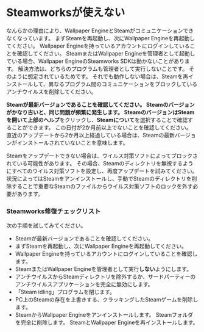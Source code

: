 # Steamworksが使えない

なんらかの理由により、Wallpaper EngineとSteamがコミュニケーションできなくなっています。 まずSteamを再起動し、次にWallpaper Engineを再起動してください。 Wallpaper Engineを持っているアカウントにログインしていることを確認してください。 SteamまたはWallpaper Engineを管理者として起動している場合、Wallpaper EngineのSteamworks SDKは動かないことがあります。 解決方法は、どちらのプログラムも管理者として実行しないことです。 そのように想定されているためです。 それでも動作しない場合は、Steamを再インストールして、異なるプログラム間のコミュニケーションをブロックしているアンチウイルスを削除してください。

**Steamが最新バージョンであることを確認してください。 **Steamのバージョンがかなり古いと、同じ問題が頻繁に発生します。 SteamのバージョンはSteamを開いて上部の**ヘルプ**をクリックし、**Steamについて**を選択することで確認することができます。 この日付が2か月前以上でないことを確認してください。 直近のアップデートから2か月以上経過している場合は、Steamの最新バージョンがインストールされていないことを意味します。

Steamをアップデートできない場合は、ウイルス対策ソフトによってブロックされている可能性があります。 その場合、Steamのディレクトリを無視するようにすべてのウイルス対策ソフトを設定し、再度アップデートを試みてください。 状況によってはSteamをアンインストールし、手動でSteamのディレクトリを削除することで重要なSteamのファイルからウイルス対策ソフトのロックを外す必要があります。

### Steamworks修復チェックリスト

次の手順を試してみてください。

* Steamが最新バージョンであることを確認してください。
* まずSteamを再起動し、次にWallpaper Engineを再起動してください。
* Wallpaper Engineを持っているアカウントにログインしていることを確認します。
* SteamまたはWallpaper Engineを管理者として実行**しない**ようにします。
* アンチウイルスからSteamディレクトリを除外するか、サードパーティーのアンチウイルスアプリケーションを完全に無効にします。
* 「Steam idling」プログラムを閉じます。
* PC上のSteamの存在を上書きする、クラッキングしたSteamゲームを削除します。
* SteamからWallpaper Engineをアンインストールします。 Steamフォルダを完全に削除します。 SteamとWallpaper Engineを再インストールします。
